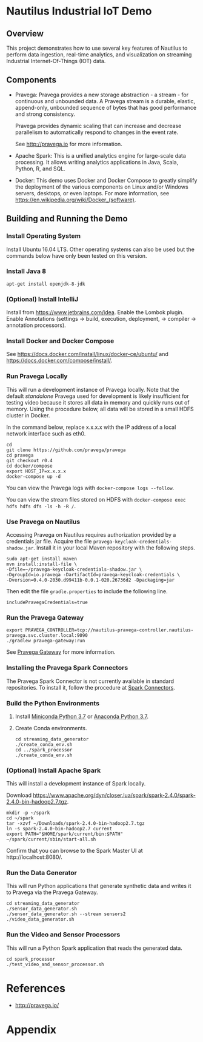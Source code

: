 
# Nautilus Industrial IoT Demo

## Overview

This project demonstrates how to use several key features of Nautilus to perform data ingestion, real-time analytics,
and visualization on streaming Industrial Internet-Of-Things (IOT) data.

## Components

- Pravega: Pravega provides a new storage abstraction - a stream - for continuous and unbounded data. 
  A Pravega stream is a durable, elastic, append-only, unbounded sequence of bytes that has good performance and strong consistency.

  Pravega provides dynamic scaling that can increase and decrease parallelism to automatically respond
  to changes in the event rate.

  See <http://pravega.io> for more information.

- Apache Spark: This is a unified analytics engine for large-scale data processing.
  It allows writing analytics applications in Java, Scala, Python, R, and SQL.

- Docker: This demo uses Docker and Docker Compose to greatly simplify the deployment of the various
  components on Linux and/or Windows servers, desktops, or even laptops.
  For more information, see <https://en.wikipedia.org/wiki/Docker_(software)>.

## Building and Running the Demo

### Install Operating System

Install Ubuntu 16.04 LTS. Other operating systems can also be used but the commands below have only been tested
on this version.

### Install Java 8

```
apt-get install openjdk-8-jdk
```

### (Optional) Install IntelliJ

Install from <https://www.jetbrains.com/idea>.
Enable the Lombok plugin. 
Enable Annotations (settings -> build, execution, deployment, -> compiler -> annotation processors).

### Install Docker and Docker Compose

See <https://docs.docker.com/install/linux/docker-ce/ubuntu/>
and <https://docs.docker.com/compose/install/>.

### Run Pravega Locally

This will run a development instance of Pravega locally.
Note that the default *standalone* Pravega used for development is likely insufficient for testing video because
it stores all data in memory and quickly runs out of memory.
Using the procedure below, all data will be stored in a small HDFS cluster in Docker.

In the command below, replace x.x.x.x with the IP address of a local network interface such as eth0.

```
cd
git clone https://github.com/pravega/pravega
cd pravega
git checkout r0.4
cd docker/compose
export HOST_IP=x.x.x.x
docker-compose up -d
```

You can view the Pravega logs with `docker-compose logs --follow`.

You can view the stream files stored on HDFS with `docker-compose exec hdfs hdfs dfs -ls -h -R /`.

### Use Pravega on Nautilus

Accessing Pravega on Nautilus requires authorization provided by a credentials jar file.
Acquire the file `pravega-keycloak-credentials-shadow.jar`.
Install it in your local Maven repository with the following steps.

```
sudo apt-get install maven
mvn install:install-file \
-Dfile=~/pravega-keycloak-credentials-shadow.jar \
-DgroupId=io.pravega -DartifactId=pravega-keycloak-credentials \
-Dversion=0.4.0-2030.d99411b-0.0.1-020.26736d2 -Dpackaging=jar
```

Then edit the file `gradle.properties` to include the following line.
```
includePravegaCredentials=true
```

### Run the Pravega Gateway

```
export PRAVEGA_CONTROLLER=tcp://nautilus-pravega-controller.nautilus-pravega.svc.cluster.local:9090
./gradlew pravega-gateway:run
```

See [Pravega Gateway](pravega-gateway/README.md) for more information.

### Installing the Pravega Spark Connectors

The Pravega Spark Connector is not currently available in standard repositories.
To install it, follow the procedure at
[Spark Connectors](https://github.com/pravega/spark-connectors/tree/issue-11-chunked-reader#build-and-install-the-spark-connector).

### Build the Python Environments

1. Install [Miniconda Python 3.7](https://docs.conda.io/en/latest/miniconda.html) or
   [Anaconda Python 3.7](https://www.anaconda.com/distribution/#download-section).

2. Create Conda environments.
    ```
    cd streaming_data_generator
    ./create_conda_env.sh
    cd ../spark_processor
    ./create_conda_env.sh
    ```

### (Optional) Install Apache Spark

This will install a development instance of Spark locally.

Download https://www.apache.org/dyn/closer.lua/spark/spark-2.4.0/spark-2.4.0-bin-hadoop2.7.tgz.

```
mkdir -p ~/spark
cd ~/spark
tar -xzvf ~/Downloads/spark-2.4.0-bin-hadoop2.7.tgz
ln -s spark-2.4.0-bin-hadoop2.7 current
export PATH="$HOME/spark/current/bin:$PATH"
~/spark/current/sbin/start-all.sh
```

Confirm that you can browse to the Spark Master UI at http://localhost:8080/.

### Run the Data Generator

This will run Python applications that generate synthetic data and writes it to Pravega
via the Pravega Gateway.

```
cd streaming_data_generator
./sensor_data_generator.sh
./sensor_data_generator.sh --stream sensors2
./video_data_generator.sh
```

### Run the Video and Sensor Processors

This will run a Python Spark application that reads the generated data. 

```
cd spark_processor
./test_video_and_sensor_processor.sh
```

# References

- <http://pravega.io/>

# Appendix
